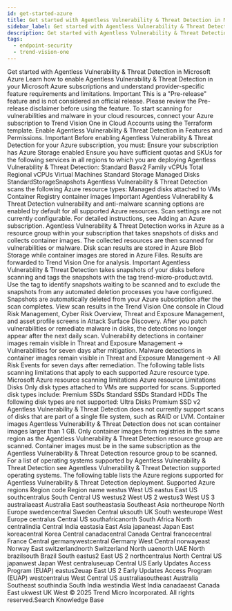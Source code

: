 ```yaml
---
id: get-started-azure
title: Get started with Agentless Vulnerability & Threat Detection in Microsoft Azure
sidebar_label: Get started with Agentless Vulnerability & Threat Detection in Microsoft Azure
description: Get started with Agentless Vulnerability & Threat Detection in Microsoft Azure
tags:
  - endpoint-security
  - trend-vision-one
---
```


 Get started with Agentless Vulnerability & Threat Detection in Microsoft Azure Learn how to enable Agentless Vulnerability & Threat Detection in your Microsoft Azure subscriptions and understand provider-specific feature requirements and limitations. Important This is a "Pre-release" feature and is not considered an official release. Please review the Pre-release disclaimer before using the feature. To start scanning for vulnerabilities and malware in your cloud resources, connect your Azure subscription to Trend Vision One in Cloud Accounts using the Terraform template. Enable Agentless Vulnerability & Threat Detection in Features and Permissions. Important Before enabling Agentless Vulnerability & Threat Detection for your Azure subscription, you must: Ensure your subscription has Azure Storage enabled Ensure you have sufficient quotas and SKUs for the following services in all regions to which you are deploying Agentless Vulnerability & Threat Detection: Standard Basv2 Family vCPUs Total Regional vCPUs Virtual Machines Standard Storage Managed Disks StandardStorageSnapshots Agentless Vulnerability & Threat Detection scans the following Azure resource types: Managed disks attached to VMs Container Registry container images Important Agentless Vulnerability & Threat Detection vulnerability and anti-malware scanning options are enabled by default for all supported Azure resources. Scan settings are not currently configurable. For detailed instructions, see Adding an Azure subscription. Agentless Vulnerability & Threat Detection works in Azure as a resource group within your subscription that takes snapshots of disks and collects container images. The collected resources are then scanned for vulnerabilities or malware. Disk scan results are stored in Azure Blob Storage while container images are stored in Azure Files. Results are forwarded to Trend Vision One for analysis. Important Agentless Vulnerability & Threat Detection takes snapshots of your disks before scanning and tags the snapshots with the tag trend-micro-product:avtd. Use the tag to identify snapshots waiting to be scanned and to exclude the snapshots from any automated deletion processes you have configured. Snapshots are automatically deleted from your Azure subscription after the scan completes. View scan results in the Trend Vision One console in Cloud Risk Management, Cyber Risk Overview, Threat and Exposure Management, and asset profile screens in Attack Surface Discovery. After you patch vulnerabilities or remediate malware in disks, the detections no longer appear after the next daily scan. Vulnerability detections in container images remain visible in Threat and Exposure Management → Vulnerabilities for seven days after mitigation. Malware detections in container images remain visible in Threat and Exposure Management → All Risk Events for seven days after remediation. The following table lists scanning limitations that apply to each supported Azure resource type. Microsoft Azure resource scanning limitations Azure resource Limitations Disks Only disk types attached to VMs are supported for scans. Supported disk types include: Premium SSDs Standard SSDs Standard HDDs The following disk types are not supported: Ultra Disks Premium SSD v2 Agentless Vulnerability & Threat Detection does not currently support scans of disks that are part of a single file system, such as RAID or LVM. Container images Agentless Vulnerability & Threat Detection does not scan container images larger than 1 GB. Only container images from registries in the same region as the Agentless Vulnerability & Threat Detection resource group are scanned. Container images must be in the same subscription as the Agentless Vulnerability & Threat Detection resource group to be scanned. For a list of operating systems supported by Agentless Vulnerability & Threat Detection see Agentless Vulnerability & Threat Detection supported operating systems. The following table lists the Azure regions supported for Agentless Vulnerability & Threat Detection deployment. Supported Azure regions Region code Region name westus West US eastus East US southcentralus South Central US westus2 West US 2 westus3 West US 3 australiaeast Australia East southeastasia Southeast Asia northeurope North Europe swedencentral Sweden Central uksouth UK South westeurope West Europe centralus Central US southafricanorth South Africa North centralindia Central India eastasia East Asia japaneast Japan East koreacentral Korea Central canadacentral Canada Central francecentral France Central germanywestcentral Germany West Central norwayeast Norway East switzerlandnorth Switzerland North uaenorth UAE North brazilsouth Brazil South eastus2 East US 2 northcentralus North Central US japanwest Japan West centraluseuap Central US Early Updates Access Program (EUAP) eastus2euap East US 2 Early Updates Access Program (EUAP) westcentralus West Central US australiasoutheast Australia Southeast southindia South India westindia West India canadaeast Canada East ukwest UK West © 2025 Trend Micro Incorporated. All rights reserved.Search Knowledge Base